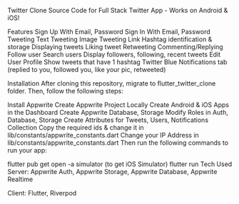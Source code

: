 Twitter Clone
Source Code for Full Stack Twitter App - Works on Android & iOS!

Features
Sign Up With Email, Password
Sign In With Email, Password
Tweeting Text
Tweeting Image
Tweeting Link
Hashtag identification & storage
Displaying tweets
Liking tweet
Retweeting
Commenting/Replying
Follow user
Search users
Display followers, following, recent tweets
Edit User Profile
Show tweets that have 1 hashtag
Twitter Blue
Notifications tab (replied to you, followed you, like your pic, retweeted)


Installation
After cloning this repository, migrate to flutter_twitter_clone folder. Then, follow the following steps:

Install Appwrite 
Create Appwrite Project Locally
Create Android & iOS Apps in the Dashboard
Create Appwrite Database, Storage
Modify Roles in Auth, Database, Storage
Create Attributes for Tweets, Users, Notifications Collection
Copy the required ids & change it in lib/constants/appwrite_constants.dart
Change your IP Address in lib/constants/appwrite_constants.dart
Then run the following commands to run your app:

  flutter pub get
  open -a simulator (to get iOS Simulator)
  flutter run
Tech Used
Server: Appwrite Auth, Appwrite Storage, Appwrite Database, Appwrite Realtime

Client: Flutter, Riverpod

